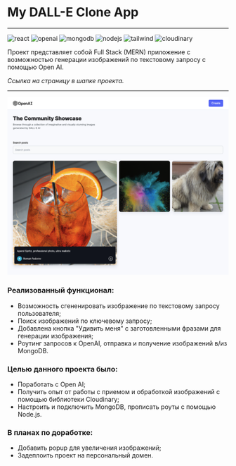 <h1>My DALL-E Clone App</h1>


___
![react](https://img.shields.io/badge/React-F5F5F5?style=for-the-badge&logo=React&logoColor=#61DAFB)
![openai](https://img.shields.io/badge/OpenAiAPI-F5F5F5?style=for-the-badge&logo=openaipi&logoColor=#61DAFB)
![mongodb](https://img.shields.io/badge/Mongodb-F5F5F5?style=for-the-badge&logo=mongodb&logoColor=#61DAFB)
![nodejs](https://img.shields.io/badge/nodejs-F5F5F5?style=for-the-badge&logo=node.js&logoColor=#61DAFB)
![tailwind](https://img.shields.io/badge/tailwind-F5F5F5?style=for-the-badge&logo=tailwindcss&logoColor=#61DAFB)
![cloudinary](https://img.shields.io/badge/cloudinary-F5F5F5?style=for-the-badge&logo=cloudinary&logoColor=#61DAFB)


Проект представляет собой Full Stack (MERN) приложение с возможностью генерации изображений по текстовому запросу с помощью Open AI.

*Ссылка на страницу в шапке проекта.*
___

<img src='./readme_screen.png'/>

### Реализованный функционал:
+ Возможность сгененировать изображение по текстовому запросу пользователя;
+ Поиск изображений по ключевому запросу;
+ Добавлена кнопка "Удивить меня" с заготовленными фразами для генерации изображения;
+ Роутинг запросов к OpenAI, отправка и получение изображений в/из MongoDB.

### Целью данного проекта было: 
+ Поработать с Open AI;
+ Получить опыт от работы с приемом и обработкой изображений с помощью библиотеки Cloudinary;
+ Настроить и подключить MongoDB, прописать роуты с помощью Node.js.

### В планах по доработке:
+ Добавить popup для увеличения изображений;
+ Задеплоить проект на персональный домен.